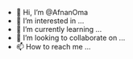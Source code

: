 - 👋 Hi, I’m @AfnanOma
- 👀 I’m interested in ...
- 🌱 I’m currently learning ...
- 💞️ I’m looking to collaborate on ...
- 📫 How to reach me ...

<!---
AfnanOma/AfnanOma is a ✨ special ✨ repository because its `README.md` (this file) appears on your GitHub profile.
You can click the Preview link to take a look at your changes.
--->
